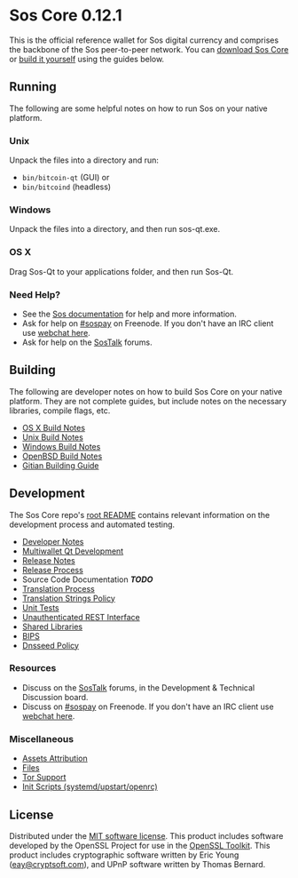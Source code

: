 Sos Core 0.12.1
=====================

This is the official reference wallet for Sos digital currency and comprises the backbone of the Sos peer-to-peer network. You can [download Sos Core](https://www.sos.org/downloads/) or [build it yourself](#building) using the guides below.

Running
---------------------
The following are some helpful notes on how to run Sos on your native platform.

### Unix

Unpack the files into a directory and run:

- `bin/bitcoin-qt` (GUI) or
- `bin/bitcoind` (headless)

### Windows

Unpack the files into a directory, and then run sos-qt.exe.

### OS X

Drag Sos-Qt to your applications folder, and then run Sos-Qt.

### Need Help?

* See the [Sos documentation](https://sospay.atlassian.net/wiki/display/DOC)
for help and more information.
* Ask for help on [#sospay](http://webchat.freenode.net?channels=sospay) on Freenode. If you don't have an IRC client use [webchat here](http://webchat.freenode.net?channels=sospay).
* Ask for help on the [SosTalk](https://sostalk.org/) forums.

Building
---------------------
The following are developer notes on how to build Sos Core on your native platform. They are not complete guides, but include notes on the necessary libraries, compile flags, etc.

- [OS X Build Notes](build-osx.md)
- [Unix Build Notes](build-unix.md)
- [Windows Build Notes](build-windows.md)
- [OpenBSD Build Notes](build-openbsd.md)
- [Gitian Building Guide](gitian-building.md)

Development
---------------------
The Sos Core repo's [root README](/README.md) contains relevant information on the development process and automated testing.

- [Developer Notes](developer-notes.md)
- [Multiwallet Qt Development](multiwallet-qt.md)
- [Release Notes](release-notes.md)
- [Release Process](release-process.md)
- Source Code Documentation ***TODO***
- [Translation Process](translation_process.md)
- [Translation Strings Policy](translation_strings_policy.md)
- [Unit Tests](unit-tests.md)
- [Unauthenticated REST Interface](REST-interface.md)
- [Shared Libraries](shared-libraries.md)
- [BIPS](bips.md)
- [Dnsseed Policy](dnsseed-policy.md)

### Resources
* Discuss on the [SosTalk](https://sostalk.org/) forums, in the Development & Technical Discussion board.
* Discuss on [#sospay](http://webchat.freenode.net/?channels=sospay) on Freenode. If you don't have an IRC client use [webchat here](http://webchat.freenode.net/?channels=sospay).

### Miscellaneous
- [Assets Attribution](assets-attribution.md)
- [Files](files.md)
- [Tor Support](tor.md)
- [Init Scripts (systemd/upstart/openrc)](init.md)

License
---------------------
Distributed under the [MIT software license](http://www.opensource.org/licenses/mit-license.php).
This product includes software developed by the OpenSSL Project for use in the [OpenSSL Toolkit](https://www.openssl.org/). This product includes
cryptographic software written by Eric Young ([eay@cryptsoft.com](mailto:eay@cryptsoft.com)), and UPnP software written by Thomas Bernard.
